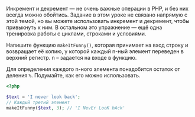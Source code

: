Инкремент и декремент — не очень важные операции в PHP, и без них всегда можно обойтись. Задание в этом уроке не связано напрямую с этой темой, но вы можете использовать инкремент и декремент, чтобы привыкнуть к ним. В остальном это упражнение — ещё одна тренировка работы с циклами, строками и условиями.

Напишите функцию `makeItFunny()`, которая принимает на вход строку и возвращает её копию, у которой каждый n-ный элемент переведен в верхний регистр. n – задается на входе в функцию.

Для определения каждого n-ного элемента понадобится остаток от деления `%`. Подумайте, как его можно использовать.

```php
<?php

$text = 'I never look back';
// Каждый третий элемент
makeItFunny($text, 3); // 'I NevEr LooK bAck'
```
